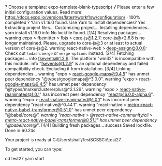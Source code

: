 ? Choose a template: expo-template-blank-typescript
√ Please enter a few initial configuration values.
  Read more: https://docs.expo.io/versions/latest/workflow/configuration/ · 100% completed
? Yarn v1.16.0 found. Use Yarn to install dependencies? Yes
Extracting project files...
Customizing project...
Installing dependencies...
yarn install v1.16.0
info No lockfile found.
[1/4] Resolving packages...
warning expo > fbemitter > fbjs > core-js@1.2.7: core-js@<2.6.8 is no longer maintained. Please, upgrade to core-js@3 or at least to actual version of core-js@2.
warning react-native-web > deep-assign@3.0.0: Check out `lodash.merge` or `merge-options` instead.
[2/4] Fetching packages...
info fsevents@1.2.9: The platform "win32" is incompatible with this module.
info "fsevents@1.2.9" is an optional dependency and failed compatibility check. Excluding it from installation.
[3/4] Linking dependencies...
warning "expo > react-google-maps@9.4.5" has unmet peer dependency "@types/googlemaps@^3.0.0".
warning "expo > react-google-maps@9.4.5" has unmet peer dependency "@types/markerclustererplus@^2.1.29".
warning "expo > react-native-reanimated@1.0.1" has incorrect peer dependency "react@16.0.0-alpha.6".
warning "expo > react-native-reanimated@1.0.1" has incorrect peer dependency "react-native@^0.44.1".
warning "react-native > metro-react-native-babel-transformer@0.51.0" has unmet peer dependency "@babel/core@*".
warning "react-native > @react-native-community/cli > metro-react-native-babel-transformer@0.51.1" has unmet peer dependency "@babel/core@*".
[4/4] Building fresh packages...
success Saved lockfile.
Done in 60.24s.

Your project is ready at C:\Users\shall\TestSCSSGit\test27

To get started, you can type:

  cd test27
  yarn start
